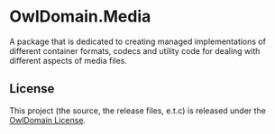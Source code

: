 # OwlDomain.Media

A package that is dedicated to creating managed implementations of different container formats, codecs and utility code for dealing with different aspects of media files.


## License

This project (the source, the release files, e.t.c) is released under the
[OwlDomain License](https://github.com/Owl-Domain/Media/blob/master/license.md).
